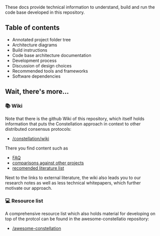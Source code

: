 These docs provide technical information to understand, build and run the code base
developed in this repository.

## Table of contents
* Annotated project folder tree
* Architecture diagrams
* Build instructions
* Code base architecture documentation
* Development process
* Discussion of design choices
* Recommended tools and frameworks
* Software dependencies

[comment]: <TODO: The above bullet points should all become links.>

## Wait, there's more...
### :books: Wiki
Note that there is the github Wiki of this repository, which itself holds
information that puts the Constellation approach in context to other distributed
consensus protocols:

* [/constellation/wiki](https://github.com/Constellation-Labs/constellation/wiki)

There you find content such as
* [FAQ](https://github.com/Constellation-Labs/constellation/wiki/FAQ)
* [comparisons against other projects](https://github.com/Constellation-Labs/constellation/wiki/Comparisons-to-other-protocols)
* [recomended literature list](https://github.com/Constellation-Labs/constellation/wiki/Recommended-Reading)

Next to the links to external literature, the wiki also leads you to our research notes as well as less technical whitepapers, which further motivate our approach.

### :computer: Resource list
A comprehensive resource list which also holds material for developing on top of
the protcol can be found in the awesome-constellatio repository:

* [/awesome-constellation](https://github.com/Constellation-Labs/awesome-constellation)
